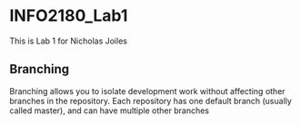 # INFO2180_Lab1

This is Lab 1 for Nicholas Joiles

## Branching
Branching allows you to isolate development work without 
affecting other branches in the repository. Each repository 
has one default branch (usually called master), and can have 
multiple other branches